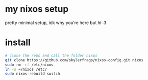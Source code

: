 # my nixos setup
pretty minimal setup, idk why you're here but hi :3

# install
```bash
# clone the repo and call the folder nixos
git clone https://github.com/skylerfrags/nixos-config.git nixos
sudo rm -rf /etc/nixos
ln -s ~/nixos /etc/
sudo nixos-rebuild switch
```
